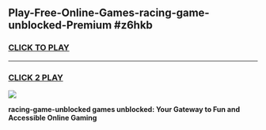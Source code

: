
## Play-Free-Online-Games-racing-game-unblocked-Premium #z6hkb
<h3>
<a href="https://premium.freeplayer.one?title=racing-game-unblocked&ref=8M">CLICK TO PLAY</a></h3>
<hr>

<h3>
<a href="https://premium.freeplayer.one?title=racing-game-unblocked&ref=8M">CLICK 2 PLAY</a>
  
</h3>

<a href="https://premium.freeplayer.one?title=racing-game-unblocked&ref=8M"><img src="https://clearcache.store/games.png"></a>


**racing-game-unblocked games unblocked: Your Gateway to Fun and Accessible Online Gaming**
